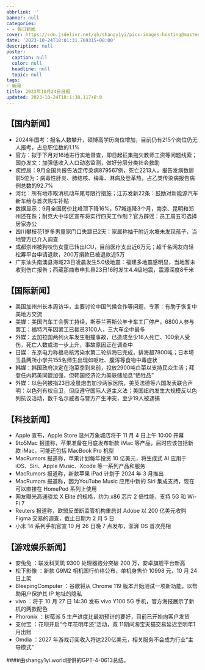 ```yaml
---
abbrlink: ''
banner: null
categories:
- - 每日新闻
cover: https://cdn.jsdelivr.net/gh/shangy1yi/picx-images-hosting@master/FWT8cXaVEAA2C4h.2h81q1m596.webp
date: '2023-10-24T18:01:31.769315+08:00'
description: null
poster:
  caption: null
  color: null
  headline: null
  topic: null
tags:
- 新闻
title: 2023年10月24日日报
updated: 2023-10-24T18:1:38.117+8:0
---
```

## 【国内新闻】

* 2024年国考：报名人数攀升，硕博高学历岗位增加，目前仍有215个岗位仍无人报考，占总职位数的1.1%
* 官方：拟于下月对16地进行实地督查，即日起征集拖欠教师工资等问题线索；国办发文：加强低收入人口动态监测，做好分层分类社会救助
* 疾控局：9月全国共报告法定传染病879567例，死亡2213人，报告发病数居前5位为：病毒性肝炎、肺结核、梅毒、淋病及登革热，占乙类传染病报告病例总数的92.7%
* 河北：所有地市取消机动车尾号限行措施；江苏发新22条：鼓励对新能源汽车新车给与首次购车补贴
* 数据显示：9月全国房价比峰顶下降16%，57城连降3个月，南京、昆明和郑州还在跌；耐克大中华区宣布将实行四天工作制？官方辟谣：员工周五可选择居家办公
* 四川攀枝花1岁多男童家门口失踪已2天：家属称抽干附近水塘未发现孩子，当地警方已介入调查
* 成都崇州被狗咬伤女童已转出ICU，目前医疗支出近6万元；超千名网友向轻松筹平台申请退款，200万捐款已被退款近5万
* 广东汕头南澳县海域23日凌晨发生5.0级地震：福建多地震感明显，当地暂未收到伤亡报告；西藏那曲市申扎县23日16时发生4.4级地震，震源深度8千米

## 【国际新闻】

* 美国加州州长本周访华，主要讨论中国气候合作等问题，专家：有助于恢复中美地方交流
* 美媒：美国汽车工会罢工持续，斯泰兰蒂斯公羊卡车工厂停产，6800人参与罢工；福特汽车因罢工已裁员3100人，三大车企中最多
* 外媒：孟加拉国两列火车发生相撞事故，已造成至少16人死亡、100余人受伤，死亡人数或进一步上升，事故原因正在调查中
* 日媒：东京电力称福岛核污染水第二轮排海已完成，排海超7800吨；日本埼玉县两所小学共155名师生出现如呕吐、腹泻等食物中毒症状
* 韩媒：韩国政府决定在泡菜季到来前，投放2900吨白菜以支持民众生活；拜登任内韩美同盟加强，但韩国经济沦为美联储加息“牺牲品”
* 外媒：以色列被指23日凌晨炮击加沙两家医院，美英法德等六国发表联合声明：以色列有权自卫，但应遵守国际人道主义法；美国纽约发生大规模反以色列抗议活动，数千名示威者与警方产生冲突，至少19人被逮捕

## 【科技新闻】

* Apple 宣布，Apple Store 温州万象城店将于 11 月 4 日上午 10:00 开幕
* 9to5Mac 报道称，苹果准备在月底发布新款 iMac 等产品，届时应该包括新款 iMac，可能还包括 MacBook Pro 机型
* MacRumors 报道称，苹果计划每年投资 10 亿美元，将生成式 AI 应用于 iOS、Siri、Apple Music、Xcode 等一系列产品和服务
* MacRumors 报道称，新款苹果 iPad 计划于 2024 年 3 月推出
* MacRumors 报道称，因为YouTube Music 应用中新的 Siri 集成支持，现在可以直接在 HomePod 系列上使用
* 网友曝光高通骁龙 X Elite 的规格，约为 x86 芯片 2 倍性能，支持 5G 和 Wi-Fi 7
* Reuters 报道称，欧盟反垄断监管机构重启对 Adobe 以 200 亿美元收购 Figma 交易的调查，截止日期为 2 月 5 日
* 小米 14 系列手机官宣 10 月 26 日晚 7 点发布，澎湃 OS 首次亮相

## 【游戏娱乐新闻】

* 安兔兔 ：联发科天玑 9300 处理器跑分突破 200 万，安卓旗舰平台新高
* 松下影像 ：新款 G9M2 相机国行价格公布，单机身售价 10998 元，10 月 24 日上架
* BleepingComputer ：谷歌将从 Chrome 119 版本开始测试一项新功能，以帮助用户保护其 IP 地址的隐私
* vivo ：将于 10 月 27 日 14:30 发布 vivo Y100 5G 手机，官方海报展示了新机的两款配色
* Phoronix ：树莓派 5 生产进度比最初预计的要好，目前已开始向客户发货
* 支付宝 ：花呗开启“今年花明年还”活动，双 11期间淘宝天猫交易延迟至明年1月出账
* Omdia ：2027 年游戏订阅收入将达220亿美元，相关服务不会成为行业“主导模式”

####由shangy1yi.world提供的GPT-4-0613总结。
